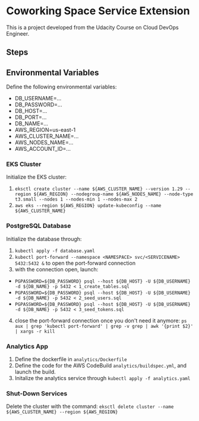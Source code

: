 # Coworking Space Service Extension
This is a project developed from the Udacity Course on Cloud DevOps Engineer.

## Steps

## Environmental Variables
Define the following environmental variables:
- DB_USERNAME=...
- DB_PASSWORD=...
- DB_HOST=...
- DB_PORT=...
- DB_NAME=...
- AWS_REGION=us-east-1
- AWS_CLUSTER_NAME=...
- AWS_NODES_NAME=...
- AWS_ACCOUNT_ID=...

### EKS Cluster
Initialize the EKS cluster:
1. `eksctl create cluster --name ${AWS_CLUSTER_NAME} --version 1.29 --region ${AWS_REGION} --nodegroup-name ${AWS_NODES_NAME} --node-type t3.small --nodes 1 --nodes-min 1 --nodes-max 2`
2. `aws eks --region ${AWS_REGION} update-kubeconfig --name ${AWS_CLUSTER_NAME}`

### PostgreSQL Database
Initialize the database through:
1. `kubectl apply -f database.yaml`
2. `kubectl port-forward --namespace <NAMESPACE> svc/<SERVICENAME> 5432:5432 &` to open the port-forward connection
3. with the connection open, launch:
- `PGPASSWORD=${DB_PASSWORD} psql --host ${DB_HOST} -U ${DB_USERNAME} -d ${DB_NAME} -p 5432 < 1_create_tables.sql`
- `PGPASSWORD=${DB_PASSWORD} psql --host ${DB_HOST} -U ${DB_USERNAME} -d ${DB_NAME} -p 5432 < 2_seed_users.sql`
- `PGPASSWORD=${DB_PASSWORD} psql --host ${DB_HOST} -U ${DB_USERNAME} -d ${DB_NAME} -p 5432 < 3_seed_tokens.sql`
4. close the port-forward connection once you don't need it anymore: `ps aux | grep 'kubectl port-forward' | grep -v grep | awk '{print $2}' | xargs -r kill`

### Analytics App
1. Define the dockerfile in `analytics/Dockerfile`
2. Define the code for the AWS CodeBuild `analytics/buildspec.yml`, and launch the build.
3. Initalize the analytics service through `kubectl apply -f analytics.yaml`

### Shut-Down Services
Delete the cluster with the command:
`eksctl delete cluster --name ${AWS_CLUSTER_NAME} --region ${AWS_REGION}`